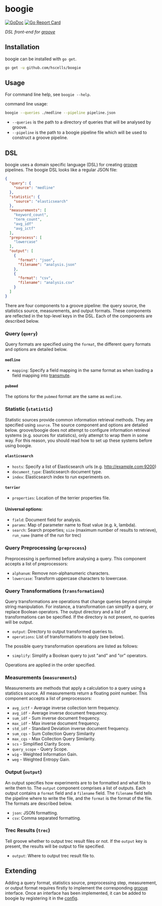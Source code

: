 # boogie

[![GoDoc](https://godoc.org/github.com/hscells/boogie?status.svg)](https://godoc.org/github.com/hscells/boogie)
[![Go Report Card](https://goreportcard.com/badge/github.com/hscells/boogie)](https://goreportcard.com/report/github.com/hscells/boogie)

_DSL front-end for [groove](https://github.com/hscells/groove)_

## Installation

boogie can be installed with `go get`.

```bash
go get -u github.com/hscells/boogie
```

## Usage

For command line help, see `boogie --help`.

command line usage:

```bash
boogie --queries ./medline --pipeline pipeline.json
```

 - `--queries` is the path to a directory of queries that will be analysed by groove.
 - `--pipeline` is the path to a boogie pipeline file which will be used to construct a groove pipeline.

## DSL

boogie uses a domain specific language (DSL) for creating [groove](https://github.com/hscells/groove) pipelines.
The boogie DSL looks like a regular JSON file:

```json
{
  "query": {
    "source": "medline"
  },
  "statistic": {
    "source": "elasticsearch"
  },
  "measurements": [
    "keyword_count",
    "term_count",
    "avg_idf"
    "avg_ictf"
  ],
  "preprocess": [
    "lowercase"
  ],
  "output": [
    {
      "format": "json",
      "filename": "analysis.json"
    },
    {
      "format": "csv",
      "filename": "analysis.csv"
    }
  ]
}
```

There are four components to a groove pipeline: the query source, the statistics source, measurements, and output
formats. These components are reflected in the top-level keys in the DSL. Each of the components are described below.

### Query (`query`)

Query formats are specified using the `format`, the different query formats and options are detailed below.

#### `medline`

 - `mapping`: Specify a field mapping in the same format as when loading a field mapping into
 [transmute](https://github.com/hscells/transmute).

#### `pubmed`

The options for the `pubmed` format are the same as `medline`.

### Statistic (`statistic`)

Statistic sources provide common information retrieval methods. They are specified using `source`. The source component
and options are detailed below. groove/boogie does not attempt to configure information retrieval systems (e.g. sources
for statistics), only attempt to wrap them in some way. For this reason, you should read how to set up these systems
before using boogie.

#### `elasticsearch`

 - `hosts`: Specify a list of Elasticsearch urls (e.g. http://example.com:9200)
 - `document_type`: Elasticsearch document type.
 - `index`: Elasticsearch index to run experiments on.

#### `terrier`

 - `properties`: Location of the terrier properties file.

#### Universal options:

 - `field`: Document field for analysis.
 - `params`: Map of parameter name to float value (e.g. k, lambda).
 - `search`: Search properties; `size` (maximum number of results to retrieve), `run_name` (name of the run for trec)

### Query Preprocessing (`preprocess`)

Preprocessing is performed before analysing a query. This component accepts a list of preprocessors:

 - `alphanum`: Remove non-alphanumeric characters.
 - `lowercase`: Transform uppercase characters to lowercase.

### Query Transformations (`transformations`)

Query transformations are operations that change queries beyond simple string manipulation. For instance, a
transformation can simplify a query, or replace Boolean operators. The output directory and a list of transformations
can be specified. If the directory is not present, no queries will be output.

 - `output`: Directory to output transformed queries to.
 - `operations`: List of transformations to apply (see below).

The possible query transformation operations are listed as follows:

 - `simplify`: Simplify a Boolean query to just "and" and "or" operators.

Operations are applied in the order specified.

### Measurements (`measurements`)

Measurements are methods that apply a calculation to a query using a statistics source. All measurements return a
floating point number. This component accepts a list of preprocessors:

 - `avg_ictf` - Average inverse collection term frequency.
 - `avg_idf` - Average inverse document frequency.
 - `sum_idf` - Sum inverse document frequency.
 - `max_idf` - Max inverse document frequency.
 - `std_idf` - Standard Deviation inverse document frequency.
 - `sum_cqs` - Sum Collection Query Similarity
 - `max_cqs` - Max Collection Query Similarity.
 - `scs` - Simplified Clarity Score.
 - `query_scope` - Query Scope.
 - `wig` - Weighted Information Gain.
 - `weg` - Weighted Entropy Gain.

### Output (`output`)

An output specifies how experiments are to be formatted and what file to write them to. The `output` component comprises
a list of outputs. Each output contains a `format` field and a `filename` field. The `filename` field tells the pipeline
where to write the file, and the `format` is the format of the file. The formats are described below.

 - `json`: JSON formatting.
 - `csv`: Comma separated formatting.

### Trec Results (`trec`)

Tell groove whether to output trec result files or not. If the `output` key is present, the results will be output to
file specified.

 - `output`: Where to output trec result file to.

## Extending

Adding a query format, statistics source, preprocessing step, measurement, or output format requires firstly to
implement the corresponding [groove](https://github.com/hscells/groove) interface. Once an interface has been
implemented, it can be added to boogie by registering it in the [config](config.go).